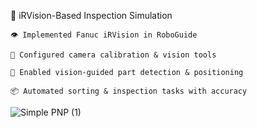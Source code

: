 🎥 iRVision-Based Inspection Simulation

    👁️ Implemented Fanuc iRVision in RoboGuide

    🎯 Configured camera calibration & vision tools

    🤖 Enabled vision-guided part detection & positioning

    📦 Automated sorting & inspection tasks with accuracy

![Simple PNP (1)](https://github.com/user-attachments/assets/5697f7af-a43c-4fa9-89c3-4e39268979f0)
